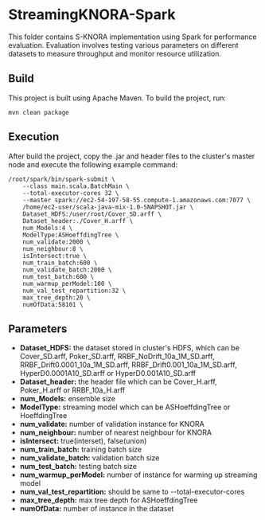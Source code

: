 StreamingKNORA-Spark
========
This folder contains S-KNORA implementation using Spark for performance evaluation. Evaluation involves testing various parameters on different datasets to measure throughput and monitor resource utilization.

## Build
This project is built using Apache Maven. To build the project, run:

```mvn clean package```

## Execution
After build the project, copy the .jar and header files to the cluster's master node and execute the following example command:
```
/root/spark/bin/spark-submit \
	--class main.scala.BatchMain \
	--total-executor-cores 32 \
	--master spark://ec2-54-197-58-55.compute-1.amazonaws.com:7077 \
	/home/ec2-user/scala-java-mix-1.0-SNAPSHOT.jar \
	Dataset_HDFS:/user/root/Cover_SD.arff \
	Dataset_header:./Cover_H.arff \
	num_Models:4 \
	ModelType:ASHoeffdingTree \
	num_validate:2000 \
	num_neighbour:8 \
	isIntersect:true \
	num_train_batch:600 \
	num_validate_batch:2000 \
	num_test_batch:600 \
	num_warmup_perModel:100 \
	num_val_test_repartition:32 \
	max_tree_depth:20 \
	numOfData:58101 \
```

## Parameters
- __Dataset_HDFS:__ the dataset stored in cluster's HDFS, which can be Cover_SD.arff, Poker_SD.arff, RRBF_NoDrift_10a_1M_SD.arff, RRBF_Drift0.0001_10a_1M_SD.arff, RRBF_Drift0.001_10a_1M_SD.arff, HyperD0.0001A10_SD.arff or HyperD0.001A10_SD.arff
- __Dataset_header:__ the header file which can be Cover_H.arff, Poker_H.arff or RRBF_10a_H.arff
- __num_Models:__ ensemble size
- __ModelType:__ streaming model which can be ASHoeffdingTree or HoeffdingTree
- __num_validate:__ number of validation instance for KNORA
- __num_neighbour:__ number of nearest neighbour for KNORA
- __isIntersect:__ true(interset), false(union)
- __num_train_batch:__ training batch size
- __num_validate_batch:__ validation batch size
- __num_test_batch:__ testing batch size
- __num_warmup_perModel:__ number of instance for warming up streaming model
- __num_val_test_repartition:__ should be same to --total-executor-cores
- __max_tree_depth:__ max tree depth for ASHoeffdingTree 
- __numOfData:__ number of instance in the dataset
